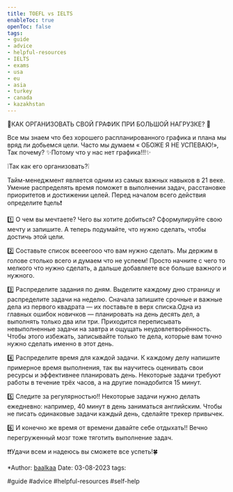 ```yaml
---
title: TOEFL vs IELTS
enableToc: true
openToc: false
tags:
- guide
- advice 
- helpful-resources
- IELTS
- exams
- usa
- eu
- asia
- turkey
- canada
- kazakhstan
---
```

📌КАК ОРГАНИЗОВАТЬ СВОЙ ГРАФИК ПРИ БОЛЬШОЙ НАГРУЗКЕ? 📌

Все мы знаем что без хорошего распланированного графика и плана мы вряд ли добьемся цели. Часто мы думаем « ОБОЖЕ Я НЕ УСПЕВАЮ!», Так почему? ✨Потому что у нас нет графика!!!✨

❕Так как его организовать?❕

Тайм-менеджмент является одним из самых важных навыков в 21 веке. Умение распределять время поможет в выполнении задач, расстановке приоритетов и достижении целей. Перед началом всего действия определите ❗️цель❗️

1️⃣ О чем вы мечтаете? Чего вы хотите добиться? Сформулируйте свою мечту и запишите. А теперь подумайте, что нужно сделать, чтобы достичь этой цели.

2️⃣ Составьте список всееегооо что вам нужно сделать. Мы держим в голове столько всего и думаем что не успеем! Просто начните с чего то мелкого что нужно сделать, а дальше добавляете все больше важного и нужного.

3️⃣ Распределите задания по дням. Выделите каждому дню страницу и распределите задачи на неделю. Сначала запишите срочные и важные дела из первого квадрата — их поставьте в верх списка.Одна из главных ошибок новичков — планировать на день десять дел, а выполнять только два или три. Приходится переписывать невыполненные задачи на завтра и ощущать неудовлетворённость. Чтобы этого избежать, записывайте только те дела, которые вам точно нужно сделать именно в этот день.

4️⃣ Распределите время для каждой задачи. К каждому делу напишите примерное время выполнения, так вы научитесь оценивать свои ресурсы и эффективнее планировать день. Некоторые задачи требуют работы в течение трёх часов, а на другие понадобится 15 минут.

5️⃣ Следите за регулярностью!! Некоторые задачи нужно делать ежедневно: например, 40 минут в день заниматься английским. Чтобы не писать одинаковые задачи каждый день, сделайте трекер привычек.

6️⃣ И конечно же время от времени давайте себе отдыхать!! Вечно перегруженный мозг тоже тяготить выполнение задач.

❗️❗️Удачи всем и надеюсь вы сможете все успеть!🍀

*Author: [baalkaa](https://t.me/baalkaa)
Date: 03-08-2023
tags:

#guide 
#advice
#helpful-resources
#self-help
